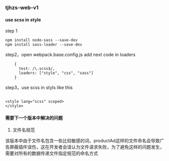 ### tjhzs-web-v1

#### use scss in style
step 1
```
npm install node-sass --save-dev
npm install sass-loader --save-dev

```

step2，open webpack.base.config.js add next code in loaders

```
    {
      test: /\.scss$/,
      loaders: ["style", "css", "sass"]
    }
```

step3，use scss in styls like this

```

<style lang="scss" scoped>
</style>

```

#### 需要下一个版本中解决的问题

1. 文件名规范

该版本中由于文件名包含一些比较敏感的词，productAd这样的文件命名会导致广告屏蔽插件误伤，这在开发者会误认为文件请求失败，为了避免这样的问题发生，需要对所有的数据传递文件指定规范的命名方式
